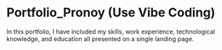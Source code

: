 # Portfolio_Pronoy (Use Vibe Coding)
In this portfolio, I have included my skills, work experience, technological knowledge, and education all presented on a single landing page.

